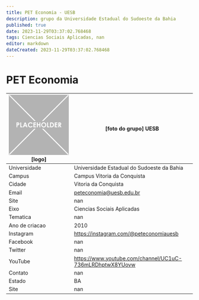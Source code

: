 ```yaml
---
title: PET Economia - UESB
description: grupo da Universidade Estadual do Sudoeste da Bahia
published: true
date: 2023-11-29T03:37:02.768468
tags: Ciencias Sociais Aplicadas, nan
editor: markdown
dateCreated: 2023-11-29T03:37:02.768468
---
```


# PET Economia


| ![placeholder.png](/placeholder.png) [logo] | [foto do grupo] UESB         |
| ------------------------------------------- | ------------------------------------------------- |
| Universidade                                | Universidade Estadual do Sudoeste da Bahia      |
| Campus                                      | Campus Vitoria da Conquista            |
| Cidade                                      | Vitoria da Conquista             |
| Email                                       | peteconomia@uesb.edu.br             |
| Site                                        | nan              |
| Eixo                                        | Ciencias Sociais Aplicadas              |
| Tematica                                    | nan          |
| Ano de criacao                              | 2010        |
| Instagram                                   | https://instagram.com/@peteconomiauesb         |
| Facebook                                    | nan          |
| Twitter                                     | nan           |
| YouTube                                     | https://www.youtube.com/channel/UC1uC-736mLRDhptwX8YUovw           |
| Contato                                     | nan         |
| Estado                                      |  BA            |
| Site                                        | nan |
